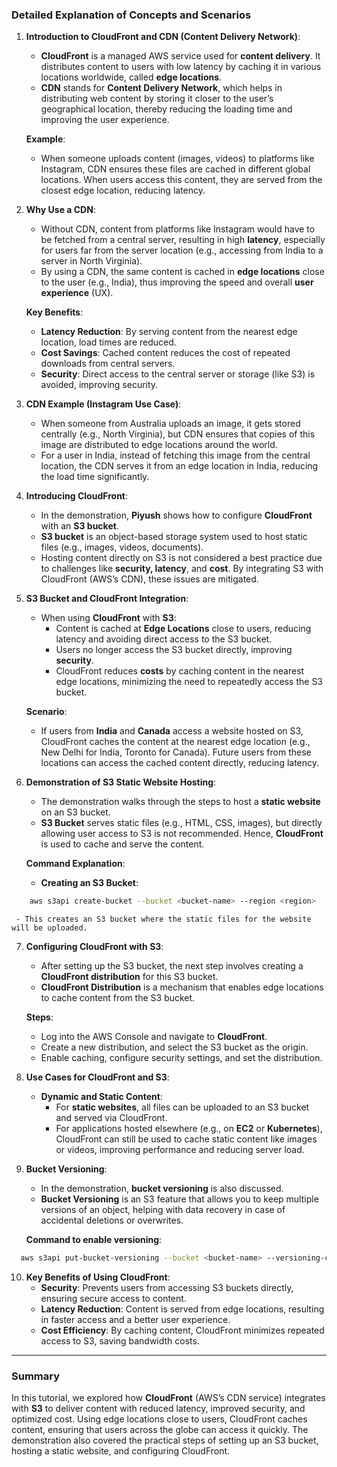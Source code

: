 ### Detailed Explanation of Concepts and Scenarios

1. **Introduction to CloudFront and CDN (Content Delivery Network)**:
   - **CloudFront** is a managed AWS service used for **content delivery**. It distributes content to users with low latency by caching it in various locations worldwide, called **edge locations**.
   - **CDN** stands for **Content Delivery Network**, which helps in distributing web content by storing it closer to the user’s geographical location, thereby reducing the loading time and improving the user experience.
   
   **Example**:
   - When someone uploads content (images, videos) to platforms like Instagram, CDN ensures these files are cached in different global locations. When users access this content, they are served from the closest edge location, reducing latency.
   
2. **Why Use a CDN**:
   - Without CDN, content from platforms like Instagram would have to be fetched from a central server, resulting in high **latency**, especially for users far from the server location (e.g., accessing from India to a server in North Virginia).
   - By using a CDN, the same content is cached in **edge locations** close to the user (e.g., India), thus improving the speed and overall **user experience** (UX).

   **Key Benefits**:
   - **Latency Reduction**: By serving content from the nearest edge location, load times are reduced.
   - **Cost Savings**: Cached content reduces the cost of repeated downloads from central servers.
   - **Security**: Direct access to the central server or storage (like S3) is avoided, improving security.

3. **CDN Example (Instagram Use Case)**:
   - When someone from Australia uploads an image, it gets stored centrally (e.g., North Virginia), but CDN ensures that copies of this image are distributed to edge locations around the world. 
   - For a user in India, instead of fetching this image from the central location, the CDN serves it from an edge location in India, reducing the load time significantly.

4. **Introducing CloudFront**:
   - In the demonstration, **Piyush** shows how to configure **CloudFront** with an **S3 bucket**. 
   - **S3 bucket** is an object-based storage system used to host static files (e.g., images, videos, documents).
   - Hosting content directly on S3 is not considered a best practice due to challenges like **security, latency**, and **cost**. By integrating S3 with CloudFront (AWS’s CDN), these issues are mitigated.

5. **S3 Bucket and CloudFront Integration**:
   - When using **CloudFront** with **S3**:
     - Content is cached at **Edge Locations** close to users, reducing latency and avoiding direct access to the S3 bucket.
     - Users no longer access the S3 bucket directly, improving **security**.
     - CloudFront reduces **costs** by caching content in the nearest edge locations, minimizing the need to repeatedly access the S3 bucket.

   **Scenario**:
   - If users from **India** and **Canada** access a website hosted on S3, CloudFront caches the content at the nearest edge location (e.g., New Delhi for India, Toronto for Canada). Future users from these locations can access the cached content directly, reducing latency.

6. **Demonstration of S3 Static Website Hosting**:
   - The demonstration walks through the steps to host a **static website** on an S3 bucket.
   - **S3 Bucket** serves static files (e.g., HTML, CSS, images), but directly allowing user access to S3 is not recommended. Hence, **CloudFront** is used to cache and serve the content.
   
   **Command Explanation**:
   - **Creating an S3 Bucket**:
 ```bash
     aws s3api create-bucket --bucket <bucket-name> --region <region>
 ```
     - This creates an S3 bucket where the static files for the website will be uploaded.

7. **Configuring CloudFront with S3**:
   - After setting up the S3 bucket, the next step involves creating a **CloudFront distribution** for this S3 bucket.
   - **CloudFront Distribution** is a mechanism that enables edge locations to cache content from the S3 bucket.

   **Steps**:
   - Log into the AWS Console and navigate to **CloudFront**.
   - Create a new distribution, and select the S3 bucket as the origin.
   - Enable caching, configure security settings, and set the distribution.

8. **Use Cases for CloudFront and S3**:
   - **Dynamic and Static Content**:
     - For **static websites**, all files can be uploaded to an S3 bucket and served via CloudFront.
     - For applications hosted elsewhere (e.g., on **EC2** or **Kubernetes**), CloudFront can still be used to cache static content like images or videos, improving performance and reducing server load.

9. **Bucket Versioning**:
   - In the demonstration, **bucket versioning** is also discussed.
   - **Bucket Versioning** is an S3 feature that allows you to keep multiple versions of an object, helping with data recovery in case of accidental deletions or overwrites.

   **Command to enable versioning**:
 ```bash
   aws s3api put-bucket-versioning --bucket <bucket-name> --versioning-configuration Status=Enabled
 ```

10. **Key Benefits of Using CloudFront**:
    - **Security**: Prevents users from accessing S3 buckets directly, ensuring secure access to content.
    - **Latency Reduction**: Content is served from edge locations, resulting in faster access and a better user experience.
    - **Cost Efficiency**: By caching content, CloudFront minimizes repeated access to S3, saving bandwidth costs.

---

### Summary
In this tutorial, we explored how **CloudFront** (AWS’s CDN service) integrates with **S3** to deliver content with reduced latency, improved security, and optimized cost. Using edge locations close to users, CloudFront caches content, ensuring that users across the globe can access it quickly. The demonstration also covered the practical steps of setting up an S3 bucket, hosting a static website, and configuring CloudFront.